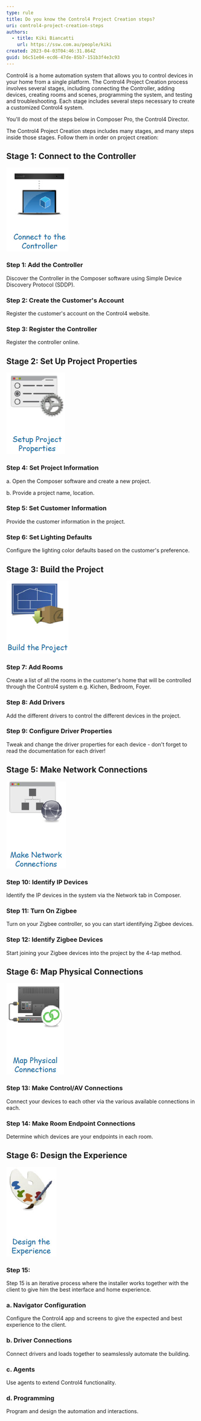```yaml
---
type: rule
title: Do you know the Control4 Project Creation steps?
uri: control4-project-creation-steps
authors:
  - title: Kiki Biancatti
    url: https://ssw.com.au/people/kiki
created: 2023-04-03T04:46:31.864Z
guid: b6c51e04-ecd6-47de-85b7-151b3f4e3c93
---
```

Control4 is a home automation system that allows you to control devices in your home from a single platform. The Control4 Project Creation process involves several stages, including connecting the Controller, adding devices, creating rooms and scenes, programming the system, and testing and troubleshooting. Each stage includes several steps necessary to create a customized Control4 system.

You'll do most of the steps below in Composer Pro, the Control4 Director.

<!--endintro-->

The Control4 Project Creation steps includes many stages, and many steps inside those stages. Follow them in order on project creation:

## Stage 1: Connect to the Controller

![](stage1.jpg)

### Step 1: Add the Controller

Discover the Controller in the Composer software using Simple Device Discovery Protocol (SDDP).

### Step 2: Create the Customer's Account

Register the customer's account on the Control4 website.

### Step 3: Register the Controller

Register the controller online.

## Stage 2: Set Up Project Properties

![](stage2.jpg)

### Step 4: Set Project Information

a. Open the Composer software and create a new project.

b. Provide a project name, location.

### Step 5: Set Customer Information

Provide the customer information in the project.

### Step 6: Set Lighting Defaults

Configure the lighting color defaults based on the customer's preference.

## Stage 3: Build the Project

![](stage3.jpg)

### Step 7: Add Rooms

Create a list of all the rooms in the customer's home that will be controlled through the Control4 system e.g. Kichen, Bedroom, Foyer.

### Step 8: Add Drivers

Add the different drivers to control the different devices in the project.

### Step 9: Configure Driver Properties

Tweak and change the driver properties for each device - don't forget to read the documentation for each driver!

## Stage 5: Make Network Connections

![](stage4.jpg)

### Step 10: Identify IP Devices

Identify the IP devices in the system via the Network tab in Composer.

### Step 11: Turn On Zigbee

Turn on your Zigbee controller, so you can start identifying Zigbee devices.

### Step 12: Identify Zigbee Devices

Start joining your Zigbee devices into the project by the 4-tap method.

## Stage 6: Map Physical Connections

![](stage6.jpg)

### Step 13: Make Control/AV Connections

Connect your devices to each other via the various available connections in each.

### Step 14: Make Room Endpoint Connections

Determine which devices are your endpoints in each room.

## Stage 6: Design the Experience

![](stage7.jpg)

### Step 15:

Step 15 is an iterative process where the installer works together with the client to give him the best interface and home experience.

### a. Navigator Configuration

Configure the Control4 app and screens to give the expected and best experience to the client.

### b. Driver Connections

Connect drivers and loads together to seamslessly automate the building.

### c. Agents

Use agents to extend Control4 functionality.

### d. Programming

Program and design the automation and interactions.